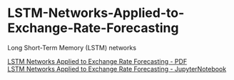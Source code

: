 # LSTM-Networks-Applied-to-Exchange-Rate-Forecasting
Long Short-Term Memory (LSTM) networks


[LSTM Networks Applied to Exchange Rate Forecasting - PDF](https://github.com/brunoRenzo6/LSTM-Networks-Applied-to-Exchange-Rate-Forecasting/blob/main/TCC_paper/TCC_BrunoNRenzo.pdf)
</br>
[LSTM Networks Applied to Exchange Rate Forecasting - JupyterNotebook](https://github.com/brunoRenzo6/LSTM-Networks-Applied-to-Exchange-Rate-Forecasting/blob/main/TCC_scripts/stacked_lstm.ipynb)

